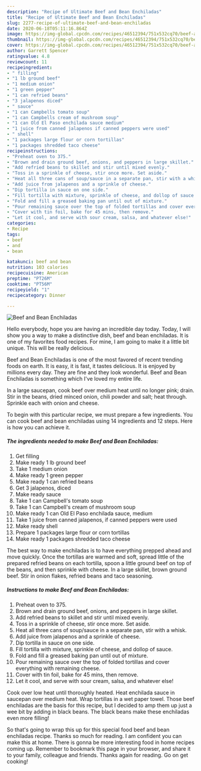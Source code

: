 ```yaml
---
description: "Recipe of Ultimate Beef and Bean Enchiladas"
title: "Recipe of Ultimate Beef and Bean Enchiladas"
slug: 2277-recipe-of-ultimate-beef-and-bean-enchiladas
date: 2020-06-18T05:11:16.864Z
image: https://img-global.cpcdn.com/recipes/46512394/751x532cq70/beef-and-bean-enchiladas-recipe-main-photo.jpg
thumbnail: https://img-global.cpcdn.com/recipes/46512394/751x532cq70/beef-and-bean-enchiladas-recipe-main-photo.jpg
cover: https://img-global.cpcdn.com/recipes/46512394/751x532cq70/beef-and-bean-enchiladas-recipe-main-photo.jpg
author: Garrett Spencer
ratingvalue: 4.8
reviewcount: 11
recipeingredient:
- " filling"
- "1 lb ground beef"
- "1 medium onion"
- "1 green pepper"
- "1 can refried beans"
- "3 jalapenos diced"
- " sauce"
- "1 can Campbells tomato soup"
- "1 can Campbells cream of mushroom soup"
- "1 can Old El Paso enchilada sauce medium"
- "1 juice from canned jalapenos if canned peppers were used"
- " shell"
- "1 packages large flour or corn tortillas"
- "1 packages shredded taco cheese"
recipeinstructions:
- "Preheat oven to 375."
- "Brown and drain ground beef, onions, and peppers in large skillet."
- "Add refried beans to skillet and stir until mixed evenly."
- "Toss in a sprinkle of cheese, stir once more. Set aside."
- "Heat all three cans of soup/sauce in a separate pan, stir with a whisk."
- "Add juice from jalapenos and a sprinkle of cheese."
- "Dip tortilla in sauce on one side."
- "Fill tortilla with mixture, sprinkle of cheese, and dollop of sauce."
- "Fold and fill a greased baking pan until out of mixture."
- "Pour remaining sauce over the top of folded tortillas and cover everything with remaining cheese."
- "Cover with tin foil, bake for 45 mins, then remove."
- "Let it cool, and serve with sour cream, salsa, and whatever else!"
categories:
- Recipe
tags:
- beef
- and
- bean

katakunci: beef and bean 
nutrition: 103 calories
recipecuisine: American
preptime: "PT26M"
cooktime: "PT56M"
recipeyield: "1"
recipecategory: Dinner

---
```



![Beef and Bean Enchiladas](https://img-global.cpcdn.com/recipes/46512394/751x532cq70/beef-and-bean-enchiladas-recipe-main-photo.jpg)

Hello everybody, hope you are having an incredible day today. Today, I will show you a way to make a distinctive dish, beef and bean enchiladas. It is one of my favorites food recipes. For mine, I am going to make it a little bit unique. This will be really delicious.

Beef and Bean Enchiladas is one of the most favored of recent trending foods on earth. It is easy, it is fast, it tastes delicious. It is enjoyed by millions every day. They are fine and they look wonderful. Beef and Bean Enchiladas is something which I've loved my entire life.

In a large saucepan, cook beef over medium heat until no longer pink; drain. Stir in the beans, dried minced onion, chili powder and salt; heat through. Sprinkle each with onion and cheese.


To begin with this particular recipe, we must prepare a few ingredients. You can cook beef and bean enchiladas using 14 ingredients and 12 steps. Here is how you can achieve it.

<!--inarticleads1-->

##### The ingredients needed to make Beef and Bean Enchiladas:

1. Get  filling
1. Make ready 1 lb ground beef
1. Take 1 medium onion
1. Make ready 1 green pepper
1. Make ready 1 can refried beans
1. Get 3 jalapenos, diced
1. Make ready  sauce
1. Take 1 can Campbell&#39;s tomato soup
1. Take 1 can Campbell&#39;s cream of mushroom soup
1. Make ready 1 can Old El Paso enchilada sauce, medium
1. Take 1 juice from canned jalapenos, if canned peppers were used
1. Make ready  shell
1. Prepare 1 packages large flour or corn tortillas
1. Make ready 1 packages shredded taco cheese


The best way to make enchiladas is to have everything prepped ahead and move quickly. Once the tortillas are warmed and soft, spread little of the prepared refried beans on each tortilla, spoon a little ground beef on top of the beans, and then sprinkle with cheese. In a large skillet, brown ground beef. Stir in onion flakes, refried beans and taco seasoning. 

<!--inarticleads2-->

##### Instructions to make Beef and Bean Enchiladas:

1. Preheat oven to 375.
1. Brown and drain ground beef, onions, and peppers in large skillet.
1. Add refried beans to skillet and stir until mixed evenly.
1. Toss in a sprinkle of cheese, stir once more. Set aside.
1. Heat all three cans of soup/sauce in a separate pan, stir with a whisk.
1. Add juice from jalapenos and a sprinkle of cheese.
1. Dip tortilla in sauce on one side.
1. Fill tortilla with mixture, sprinkle of cheese, and dollop of sauce.
1. Fold and fill a greased baking pan until out of mixture.
1. Pour remaining sauce over the top of folded tortillas and cover everything with remaining cheese.
1. Cover with tin foil, bake for 45 mins, then remove.
1. Let it cool, and serve with sour cream, salsa, and whatever else!


Cook over low heat until thoroughly heated. Heat enchilada sauce in saucepan over medium heat. Wrap tortillas in a wet paper towel. Those beef enchiladas are the basis for this recipe, but I decided to amp them up just a wee bit by adding in black beans. The black beans make these enchiladas even more filling! 

So that's going to wrap this up for this special food beef and bean enchiladas recipe. Thanks so much for reading. I am confident you can make this at home. There is gonna be more interesting food in home recipes coming up. Remember to bookmark this page in your browser, and share it to your family, colleague and friends. Thanks again for reading. Go on get cooking!

